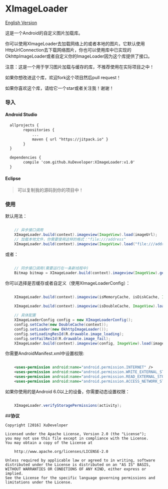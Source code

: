# XImageLoader

[English Version](https://github.com/XuDeveloper/XImageLoader/blob/master/README.md)

这是一个Android的自定义图片加载库。

你可以使用XImageLoader去加载网络上的或者本地的图片。它默认使用HttpUrlConnection去下载网络图片，你也可以使用库中已实现的OkhttpImageLoader或者自定义你的ImageLoader因为这个库提供了接口。

注意：这是一个用于学习图片加载与缓存的库，不推荐使用在实际项目之中！

如果你想改进这个库，欢迎fork这个项目然后pull request！

如果你喜欢这个库，请给它一个star或者关注我！谢谢！
 
### 导入

#### Android Studio

``` xml
  allprojects {
		repositories {
			...
			maven { url "https://jitpack.io" }
		}
  }

  dependencies {
	    compile 'com.github.XuDeveloper:XImageLoader:v1.0'
  }

```
#### Eclipse

> 可以复制我的源码到你的项目中！

### 使用

默认用法：

``` java

	// 异步接口调用
    XImageLoader.build(context).imageview(ImageView).load(imageUrl);
	// 加载本地文件，你需要使用这样的格式："file:///address"
	XImageLoader.build(context).imageview(ImageView).load("file:///address");

```

或者：

```java

	// 同步接口调用(需要运行在一条新线程中)
	Bitmap bitmap = XImageLoader.build(context).imageview(ImageView).getBitmap(imageUrl);

```

你可以选择是否缓存或者自定义（使用XImageLoaderConfig）：


```java

	XImageLoader.build(context).imageview(isMemoryCache, isDiskCache, ImageView).load(imageUrl);

	XImageLoader.build(context).imageview(isDoubleCache, ImageView).load(imageUrl);
	
	// 具体配置
    XImageLoaderConfig config = new XImageLoaderConfig();
    config.setCache(new DoubleCache(context));
    config.setLoader(new OkhttpImageLoader());
    config.setLoadingResId(R.drawable.image_loading);
    config.setFailResId(R.drawable.image_fail);
	XImageLoader.build(context).imageview(config, ImageView).load(imageUrl);

```

你需要AndroidManifest.xml中设置权限:

```xml

	<uses-permission android:name="android.permission.INTERNET" />
    <uses-permission android:name="android.permission.WRITE_EXTERNAL_STORAGE" />
    <uses-permission android:name="android.permission.READ_EXTERNAL_STORAGE" />
    <uses-permission android:name="android.permission.ACCESS_NETWORK_STATE" />

```

如果你使用的是Android 6.0以上的设备，你需要动态设置权限：

```java

	XImageLoader.verifyStoragePermissions(activity);

```


##**协议**

```license
Copyright [2016] XuDeveloper

Licensed under the Apache License, Version 2.0 (the "License");
you may not use this file except in compliance with the License.
You may obtain a copy of the License at

    http://www.apache.org/licenses/LICENSE-2.0

Unless required by applicable law or agreed to in writing, software
distributed under the License is distributed on an "AS IS" BASIS,
WITHOUT WARRANTIES OR CONDITIONS OF ANY KIND, either express or implied.
See the License for the specific language governing permissions and
limitations under the License.
```

